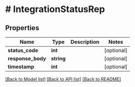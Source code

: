 # # IntegrationStatusRep

## Properties

Name | Type | Description | Notes
------------ | ------------- | ------------- | -------------
**status_code** | **int** |  | [optional]
**response_body** | **string** |  | [optional]
**timestamp** | **int** |  | [optional]

[[Back to Model list]](../../README.md#models) [[Back to API list]](../../README.md#endpoints) [[Back to README]](../../README.md)

